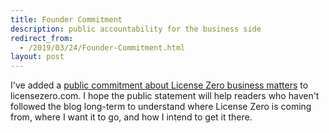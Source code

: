 ```yaml
---
title: Founder Commitment
description: public accountability for the business side
redirect_from:
  - /2019/03/24/Founder-Commitment.html
layout: post
---
```


I've added a [public commitment about License Zero business matters](https://licensezero.com/commitment) to licensezero.com.  I hope the public statement will help readers who haven't followed the blog long-term to understand where License Zero is coming from, where I want it to go, and how I intend to get it there.
